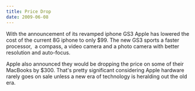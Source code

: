 ```yaml
---
title: Price Drop
date: 2009-06-08
---
```

With the announcement of its revamped iphone GS3 Apple has lowered the cost of the current 8G iphone to only $99. The new GS3 sports a faster processor,&nbsp; a compass, a video camera and a photo camera with better resolution and auto-focus.

Apple also announced they would be dropping the price on some of their MacBooks by $300. That's pretty significant considering Apple hardware rarely goes on sale unless a new era of technology is heralding out the old era.


